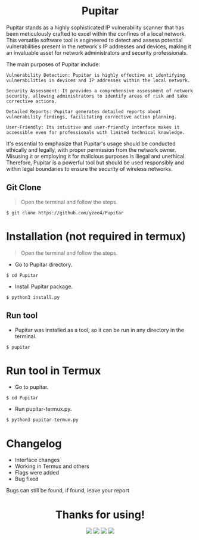 <h1 align="center">Pupitar</h1>

Pupitar stands as a highly sophisticated IP vulnerability scanner that has been meticulously crafted to excel within the confines of a local network. This versatile software tool is engineered to detect and assess potential vulnerabilities present in the network's IP addresses and devices, making it an invaluable asset for network administrators and security professionals.

The main purposes of Pupitar include:

    Vulnerability Detection: Pupitar is highly effective at identifying vulnerabilities in devices and IP addresses within the local network.

    Security Assessment: It provides a comprehensive assessment of network security, allowing administrators to identify areas of risk and take corrective actions.

    Detailed Reports: Pupitar generates detailed reports about vulnerability findings, facilitating corrective action planning.

    User-Friendly: Its intuitive and user-friendly interface makes it accessible even for professionals with limited technical knowledge.

It's essential to emphasize that Pupitar's usage should be conducted ethically and legally, with proper permission from the network owner. Misusing it or employing it for malicious purposes is illegal and unethical. Therefore, Pupitar is a powerful tool but should be used responsibly and within legal boundaries to ensure the security of wireless networks.

## Git Clone
> Open the terminal and follow the steps.
```
$ git clone https://github.com/yzee4/Pupitar
```
# Installation (not required in termux)
> Open the terminal and follow the steps.
- Go to Pupitar directory.
```
$ cd Pupitar
```
- Install Pupitar package.
```
$ python3 install.py
```
## Run tool
- Pupitar was installed as a tool, so it can be run in any directory in the terminal.
```
$ pupitar
```
# Run tool in Termux
- Go to pupitar.
```
$ cd Pupitar
```
- Run pupitar-termux.py.
```
$ python3 pupitar-termux.py
```

# Changelog
- Interface changes
- Working in Termux and others
- Flags were added
- Bug fixed

Bugs can still be found, if found, leave your report 

<h1 align="center">Thanks for using!</h1>
<p align="center">
  <img src="https://img.shields.io/badge/Author-Yzee4-green?colorA=%23006400&colorB=%23ff8c00&style=flat-square">
  <img src="https://img.shields.io/badge/Made%20in-Brazil-green?colorA=%23006400&colorB=%23ff8c00&style=flat-square">
  <img src="https://img.shields.io/badge/License-MIT-green?colorA=%23191970cd&colorB=%23ff8c00&style=flat_square">
  <img src="https://img.shields.io/badge/Written%20In-Python-green?colorA=%23191970cd&colorB=%23ff8c00&style=flat-square">
</p>
